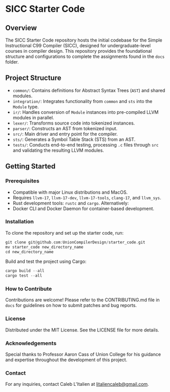 # SICC Starter Code

## Overview
The SICC Starter Code repository hosts the initial codebase for the Simple Instructional C99 Compiler (SICC), designed for undergraduate-level courses in compiler design. This repository provides the foundational structure and configurations to complete the assignments found in the `docs` folder. 

## Project Structure
- `common/`: Contains definitions for Abstract Syntax Trees (`AST`) and shared modules.
- `integration/`: Integrates functionality from `common` and `sts` into the `Module` type.
- `ir/`: Handles conversion of `Module` instances into pre-compiled LLVM modules in parallel.
- `lexer/`: Transforms source code into tokenized instances.
- `parser/`: Constructs an AST from tokenized input.
- `src/`: Main driver and entry point for the compiler.
- `sts/`: Generates a Symbol Table Stack (STS) from an AST.
- `tests/`: Conducts end-to-end testing, processing `.c` files through `src` and validating the resulting LLVM modules.

## Getting Started
### Prerequisites
- Compatible with major Linux distributions and MacOS.
- Requires `llvm-17`, `llvm-17-dev`, `llvm-17-tools`, `clang-17`, and `llvm_sys`.
- Rust development tools: `rustc` and `cargo`.
Alternatively:
- Docker CLI and Docker Daemon for container-based development.

### Installation
To clone the repository and set up the starter code, run:
```rust
git clone git@github.com:UnionCompilerDesign/starter_code.git
mv starter_code new_directory_name
cd new_directory_name
```
Build and test the project using Cargo:
```rust
cargo build --all
cargo test --all
```

### How to Contribute
Contributions are welcome! Please refer to the CONTRIBUTING.md file in `docs` for guidelines on how to submit patches and bug reports.

### License
Distributed under the MIT License. See the LICENSE file for more details.

### Acknowledgements
Special thanks to Professor Aaron Cass of Union College for his guidance and expertise throughout the development of this project.

### Contact
For any inquiries, contact Caleb L'Italien at litaliencaleb@gmail.com.
